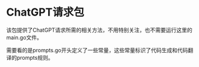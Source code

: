 # ChatGPT请求包

该包提供了ChatGPT请求所需的相关方法，不用特别关注，也不需要运行这里的main.go文件。

需要看的是prompts.go开头定义了一些常量，这些常量标识了代码生成和代码翻译的prompts规则。